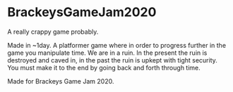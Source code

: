 # BrackeysGameJam2020
A really crappy game probably.

Made in ~1day. A platformer game where in order to progress further in the game you manipulate time. We are in a ruin. In the present the ruin is destroyed and caved in, in the past the ruin is upkept with tight security. You must make it to the end by going back and forth through time.

Made for Brackeys Game Jam 2020.
